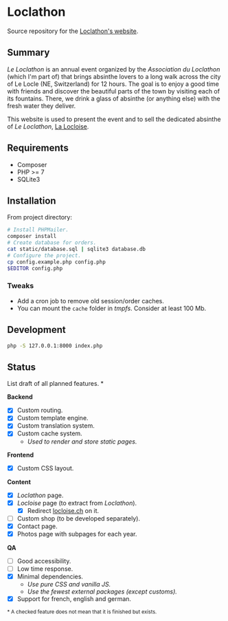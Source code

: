 # Loclathon

Source repository for the [Loclathon's website](https://loclathon.ch).

## Summary

*Le Loclathon* is an annual event organized by the *Association du Loclathon*
(which I'm part of) that brings absinthe lovers to a long walk across
the city of Le Locle (NE, Switzerland) for 12 hours. The goal is to enjoy a good
time with friends and discover the beautiful parts of the town by visiting each
of its fountains. There, we drink a glass of absinthe (or anything else) with
the fresh water they deliver.

This website is used to present the event and to sell the dedicated absinthe of
*Le Loclathon*, [La Locloise](https://loclathon.ch/#locloise).

## Requirements

- Composer
- PHP >= 7
- SQLite3

## Installation

From project directory:

```sh
# Install PHPMailer.
composer install
# Create database for orders.
cat static/database.sql | sqlite3 database.db
# Configure the project.
cp config.example.php config.php
$EDITOR config.php
```

### Tweaks

- Add a cron job to remove old session/order caches.
- You can mount the `cache` folder in *tmpfs*. Consider at least 100 Mb.

## Development

```sh
php -S 127.0.0.1:8000 index.php
```

## Status

List draft of all planned features. *  

**Backend**

 - [X] Custom routing.
 - [X] Custom template engine.
 - [X] Custom translation system.
 - [X] Custom cache system.
    - *Used to render and store static pages.*

**Frontend**

 - [X] Custom CSS layout.

**Content**

 - [X] *Loclathon* page.
 - [X] *Locloise* page (to extract from *Loclathon*).
    - [X] Redirect [locloise.ch](locloise.ch) on it.
 - [ ] Custom shop (to be developed separately).
 - [X] Contact page.
 - [X] Photos page with subpages for each year.

**QA**

 - [ ] Good accessibility.
 - [ ] Low time response.
 - [X] Minimal dependencies.
    - *Use pure CSS and vanilla JS.*
    - *Use the fewest external packages (except customs).*
 - [X] Support for french, english and german.

<sub>\* A checked feature does not mean that it is finished but exists.</sub>
